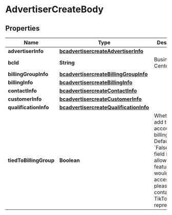 # AdvertiserCreateBody

## Properties
Name | Type | Description | Notes
------------ | ------------- | ------------- | -------------
**advertiserInfo** | [**bcadvertisercreateAdvertiserInfo**](bcadvertisercreateAdvertiserInfo.md) |  |[required]  
**bcId** | **String** | Business Center ID |[required]  
**billingGroupInfo** | [**bcadvertisercreateBillingGroupInfo**](bcadvertisercreateBillingGroupInfo.md) |  |  [optional]
**billingInfo** | [**bcadvertisercreateBillingInfo**](bcadvertisercreateBillingInfo.md) |  |  [optional]
**contactInfo** | [**bcadvertisercreateContactInfo**](bcadvertisercreateContactInfo.md) |  |  [optional]
**customerInfo** | [**bcadvertisercreateCustomerInfo**](bcadvertisercreateCustomerInfo.md) |  |[required]  
**qualificationInfo** | [**bcadvertisercreateQualificationInfo**](bcadvertisercreateQualificationInfo.md) |  |  [optional]
**tiedToBillingGroup** | **Boolean** | Whether to add the ad account to a billing group. Default value: &#x60;False&#x60;. This field is an allowlist-only feature. If you would like to access it, please contact your TikTok representative |  [optional]
